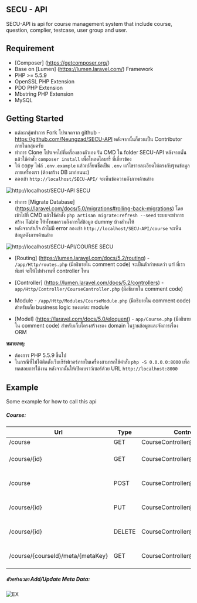 ## SECU - API

SECU-API is api for course management system that include course, question, complier, testcase, user group and user. 

## Requirement

- [Composer] (https://getcomposer.org/)
- Base on [Lumen] (https://lumen.laravel.com/) Framework
- PHP >= 5.5.9
- OpenSSL PHP Extension
- PDO PHP Extension
- Mbstring PHP Extension
- MySQL

## Getting Started

- แต่ละกลุ่มทำการ Fork โปรเจคจาก github - https://github.com/Neungzad/SECU-API หลังจากนั้นก็ชวนเป็น Contributor ภายในกลุ่มครับ
- ทำการ Clone โปรเจคไปที่เครื่องของตัวเอง รัน CMD ใน folder SECU-API หลังจากนั้นแล้วใช้คำสั่ง `composer install` เพื่อโหลดไลบารี่ ที่เกี่ยวข้อง
- ให้ copy ไฟล์ `.env.example` แล้วเปลี่ยนชื่อเป็น `.env` แก้ไขรายละเอียดให้ตรงกับฐานข้อมูลภายเครื่องเรา (ต้องสร้าง DB มาก่อนนะ) 
- ลองเข้า `http://localhost/SECU-API/` จะเห็นข้อความดังภาพด้านล่าง

![http://localhost/SECU-API SECU](https://dl.dropboxusercontent.com/u/492974/sdd/empty-page.png)

- ทำการ [Migrate Database] (https://laravel.com/docs/5.0/migrations#rolling-back-migrations) โดย เข้าไปที่ CMD แล้วใช้คำสั่ง `php artisan migrate:refresh --seed` ระบบจะทำการสร้าง Table ให้ทั้งหมดรวมถึงการใส่ข้อมูล dummy บ้างส่วนให้
- หลังจากสำเร็จ ถ้าไม่มี error ลองเข้า `http://localhost/SECU-API/course` จะเห็นข้อมูลดังภาพด้านล่าง

![http://localhost/SECU-API/COURSE SECU](https://dl.dropboxusercontent.com/s/4afkgfqc8nl4f0m/01-course-all.png)	

- [Routing] (https://lumen.laravel.com/docs/5.2/routing) - `/app/Http/routes.php` (มีอธิบายใน comment code) จะเป็นตัวกำหนดว่า url ที่เราพิมพ์ จะให้ไปทำงานที่ controller ไหน

- [Controller] (https://lumen.laravel.com/docs/5.2/controllers) - `app/Http/Controller/CourseController.php` (มีอธิบายใน comment code) 

- Module - `/app/Http/Modules/CourseModule.php` (มีอธิบายใน comment code) สำหรับเก็บ business logic ของแต่ละ module 

- [Model] (https://laravel.com/docs/5.0/eloquent) - `app/Course.php` (มีอธิบายใน comment code) สำหรับเก็บโครงสร้างของ domain ในฐานข้อมูลและจัดการเรื่อง ORM 

**หมายเหตุ:** 
- ต้องการ PHP 5.5.9 ขึ้นไป
- ในกรณีที่ไม่ได้ติดตั้งเว็บเซิร์ฟเวอร์ภายในเครื่องสามารถใช้คำสั่ง `php -S 0.0.0.0:8000` เพื่อทดสอบการใช้งาน หลังจากนั้นให้เปิดเบราว์เซอร์ด้วย URL `http://localhost:8000`

## Example

Some example for how to call this api

##### Course:
| Url | Type | Controller | Description |
|---------------|----------|--------------|----------------------------------------------------------------|
| /course | GET | CourseController@all | All Courses |
| /course/{id} | GET | CourseController@get | Fetch Courses By id  |
| /course | POST | CourseController@add | Create a course record |
| /course/{id} | PUT | CourseController@put | Update Course by id |
| /course/{id} | DELETE | CourseController@remove | Delete Courses by id |
| /course/{courseId}/meta/{metaKey} | GET | CourseController@getMetaByKey | [example] Get only meta value |

##### ตัวอย่างเวลา Add/Update Meta Data: 

![EX](https://dl.dropboxusercontent.com/s/2a3syezpt6su4q4/Meta-01.png)